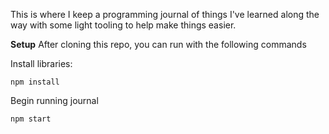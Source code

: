 This is where I keep a programming journal of things I've learned along the way with some
light tooling to help make things easier.

**Setup**
After cloning this repo, you can run with the following commands

Install libraries:
```
npm install
```

Begin running journal
```
npm start
```